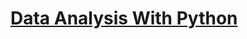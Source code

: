 # [Data Analysis With Python](https://www.youtube.com/watch?v=nLw1RNvfElg&list=PLQVvvaa0QuDfSfqQuee6K8opKtZsh7sA9)
